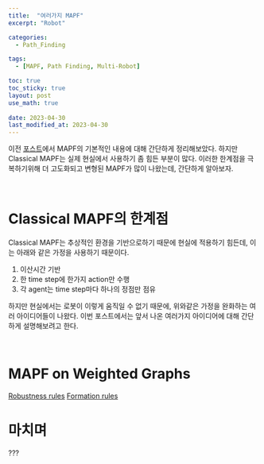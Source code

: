 ```yaml
---
title:  "여러가지 MAPF"
excerpt: "Robot"

categories:
  - Path_Finding

tags:
  - [MAPF, Path Finding, Multi-Robot]

toc: true
toc_sticky: true
layout: post
use_math: true
 
date: 2023-04-30
last_modified_at: 2023-04-30
---
```


이전 [포스트](http://localhost:4000/path_finding/2023/04/22/MAPF%EB%9E%80-%EB%AC%B4%EC%97%87%EC%9D%BC%EA%B9%8C.html)에서 MAPF의 기본적인 내용에 대해 간단하게 정리해보았다. 하지만 Classical MAPF는 실제 현실에서 사용하기 좀 힘든 부분이 많다. 이러한 한계점을 극복하기위해 더 고도화되고 변형된 MAPF가 많이 나왔는데, 간단하게 알아보자.

<br>

# Classical MAPF의 한계점

Classical MAPF는 추상적인 환경을 기반으로하기 때문에 현실에 적용하기 힘든데, 이는 아래와 같은 가정을 사용하기 때문이다.

1. 이산시간 기반
2. 한 time step에 한가지 action만 수행
3. 각 agent는 time step마다 하나의 정점만 점유

하지만 현실에서는 로봇이 이렇게 움직일 수 없기 때문에, 위와같은 가정을 완화하는 여러 아이디어들이 나왔다. 이번 포스트에서는 앞서 나온 여러가지 아이디어에 대해 간단하게 설명해보려고 한다.

<br>

# MAPF on Weighted Graphs

[Robustness rules](https://ojs.aaai.org/index.php/AAAI/article/view/11035)
[Formation rules](https://arxiv.org/pdf/2405.13941)
<br>

# **마치며**

???